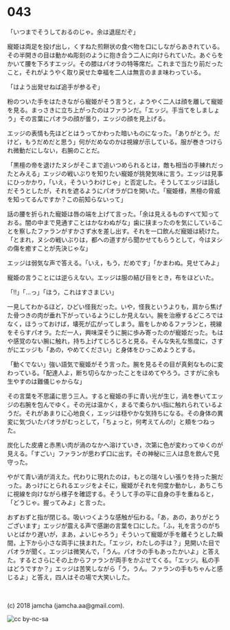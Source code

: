 

# 043

「いつまでそうしておるのじゃ。余は退屈だぞ」  

寵姫は両足を投げ出し，くすねた煎餅状の食べ物を口にしながらあきれている。その半開きの目は動かぬ彫刻のように抱き合う二人に向けられていた。あぐらをかいて腰を下ろすエッジ。その膝はパオラの特等席だ。これまで当たり前だったこと，それがようやく取り戻せた幸福を二人は無言のまま味わっている。  

「はよう出発せねば追手が参るぞ」  

粉のついた手をはたきながら寵姫がそう言うと，ようやく二人は顔を離して寵姫を見る。まっさきに立ち上がったのはファランだ。「エッジ。手当てをしましょう」その言葉にパオラの顔が曇り，エッジの顔を見上げる。  

エッジの表情も先ほどとはうってかわった暗いものになった。「ありがとう。だけど，もうだめだと思う」何がだめなのかは視線が示している。服が巻きつけられ微動だにしない，右腕のことだ。  

「黒檀の帝を退けたヌシがそこまで追いつめられるとは，敵も相当の手練れだったとみえる」エッジの戦いぶりを知りたい寵姫が挑発気味に言う。エッジは見事にひっかかり，「いえ，そういうわけじゃ」と否定した。そうしてエッジは話しだそうとしたが，それを遮るようにパオラが口を開いた。「寵姫様，黒檀の脅威を知ってるんですか？この前知らないって」  

話の腰を折られた寵姫は唇の端を上げて言った。「余は見えるものすべて知っておる。闇の中まで見通すことはかなわぬがな」歯に挟まったのを気にしていることを察したファランがすかさず水を差し出す。それを一口飲んだ寵姫は続けた。「とまれ，ヌシの戦いぶりは，都への道すがら聞かせてもらうとして，今はヌシの傷を癒すことが先決じゃな」  

エッジは弱気な声で答える。「いえ，もう，だめです」「かまわぬ。見せてみよ」  

寵姫の言うことには逆らえない。エッジは服の結び目をとき，布をほどいた。  

「!!」「…っ」「ほう，これはすさまじい」  

一見してわかるほど，ひどい怪我だった。いや，怪我というよりも，肩から焦げた骨つきの肉が垂れ下がっているようにしか見えない。腕を治療するどころではなく，ほうっておけば，壊死が広がってしまう。眉をしかめるファランと，視線をそらすパオラ。ただ一人，興味深そうに腕に歩み寄ったのが寵姫だった。もはや感覚のない腕に触れ，持ち上げてじろじろと見る。そんな失礼な態度に，さすがにエッジも「あの，やめてください」と身体をひっこめようとする。  

「動くでない」強い語気で寵姫がそう言った。腕を見るその目が真剣なものに変わっている。「配達人よ，断ち切らなかったことをほめてやろう。さすがに余も生やすのは難儀じゃからな」  

その言葉を不思議に思う三人。すると寵姫の手に青い光が生じ，渦を巻いてエッジの右腕を包んでゆく。その光は温かく，まるで柔らかい指に触れられているようだ。それがあまりに心地良く，エッジは穏やかな気持ちになる。その身体の異変に気づいたパオラがむっとして，「ちょっと，何考えてんの!」と頬をつねった。  

炭化した皮膚と赤黒い肉が渦のなかへ溶けていき，次第に色が変わってゆくのが見える。「すごい」ファランが思わず口に出す。その神秘に三人は息を飲んで見守った。  

やがて青い渦が消えた。代わりに現れたのは，もとの瑞々しい張りを持った腕だった。あっけにとられるエッジをよそに，寵姫がそれを何度か動かし，あちこちに視線を向けながら様子を確認する。そうして手の平に自身の手を重ねると，「どうじゃ。握ってみよ」と言った。  

おずおずと指が閉じる。吸いつくような感触が伝わる。「あ，あの，ありがとうございます」エッジが震える声で感謝の言葉を口にした。「ふ，礼を言うのがちいとばかり遅いが，まあ，よいじゃろう」そういって寵姫が手を離そうとした瞬間，上下から小さな両手に挟まれた。「エッジ，わたしの手は？」見開いた目でパオラが聞く。エッジは微笑んで，「うん。パオラの手もあったかいよ」と答えた。するとさらにその上からファランが両手をかぶせてくる。「エッジ。私の手はどうですか？」エッジは苦笑しながら「う，うん。ファランの手もちゃんと感じるよ」と答え，四人はその場で大笑いした。  

<br>  
<br>  
(c) 2018 jamcha (jamcha.aa@gmail.com).  

![cc by-nc-sa](https://i.creativecommons.org/l/by-nc-sa/4.0/88x31.png)  

